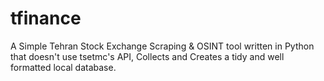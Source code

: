 # tfinance
A Simple Tehran Stock Exchange Scraping &amp; OSINT tool written in Python that doesn't use tsetmc's API, Collects and Creates a tidy and well formatted local database.
